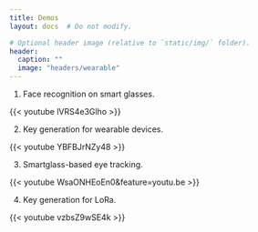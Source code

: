```yaml
---
title: Demos
layout: docs  # Do not modify.

# Optional header image (relative to `static/img/` folder).
header:
  caption: ""
  image: "headers/wearable"
---
```


1. Face recognition on smart glasses.

{{< youtube lVRS4e3Glho >}}

2. Key generation for wearable devices.

{{< youtube YBFBJrNZy48 >}}

3. Smartglass-based eye tracking.

{{< youtube WsaONHEoEn0&feature=youtu.be >}}

4. Key generation for LoRa.

{{< youtube vzbsZ9wSE4k >}}
             

             

              

              